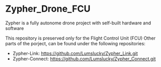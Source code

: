 # Zypher_Drone_FCU
 Zypher is a fully autonome drone project with self-built hardware and software

This repository is preserved only for the Flight Control Unit (FCU)
Other parts of the porject, can be found under the following repositories:
- Zypher-Link: https://github.com/Lumslucky/Zypher_Link.git
- Zypher-Connect: https://github.com/Lumslucky/Zypher_Connect.git
